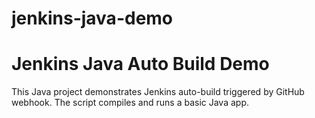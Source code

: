 # jenkins-java-demo
# Jenkins Java Auto Build Demo

This Java project demonstrates Jenkins auto-build triggered by GitHub webhook. The script compiles and runs a basic Java app.

